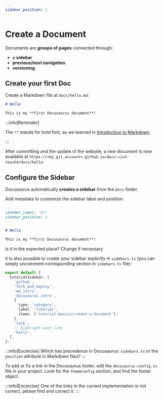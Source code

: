 ```yaml
---
sidebar_position: 2
---
```


# Create a Document

Documents are **groups of pages** connected through:

- a **sidebar**
- **previous/next navigation**
- **versioning**

## Create your first Doc

Create a Markdown file at `docs/hello.md`:

```md title="docs/hello.md"
# Hello

This is my **first Docusaurus document**!
```

:::info[Reminder]

The `**` stands for bold font, as we learned in [Introduction to Markdown](../md_intro.md).

:::

After committing and the update of the website, a new document is now available at `https://<my_git_account>.github.io/docu-cicd-teach4/docs/hello`.

## Configure the Sidebar

Docusaurus automatically **creates a sidebar** from the `docs` folder.

Add metadata to customize the sidebar label and position:

```md title="docs/hello.md" {1-4}
---
sidebar_label: 'Hi!'
sidebar_position: 3
---

# Hello

This is my **first Docusaurus document**!
```
Is it in the expected place? Change if necessary. 

It is also possible to create your sidebar explicitly in `sidebars.ts` (you can simply uncomment corresponding section in `sidebars.ts` file):

```ts title="sidebars.ts"
export default {
  tutorialSidebar: [
    'github',
    'fork_and_deploy',
    'md_intro',
    'docusaurus_intro',
    {
      type: 'category',
      label: 'Tutorial',
      items: ['tutorial-basics/create-a-document'],
    },
    'task',
    // highlight-next-line
    'hello',
  ],
};
```

:::info[Excercise]
Which has precedence in Docusaurus: `sidebars.ts` or the `position` attribute in Markdown files?
:::

To add or fix a link in the Docusaurus footer, edit the `docusaurus.config.ts` file in your project. Look for the `themeConfig` section, and find the footer object. 

:::info[Excercise]
One of the links in the current implementation is not correct, please find and correct it.
:::
